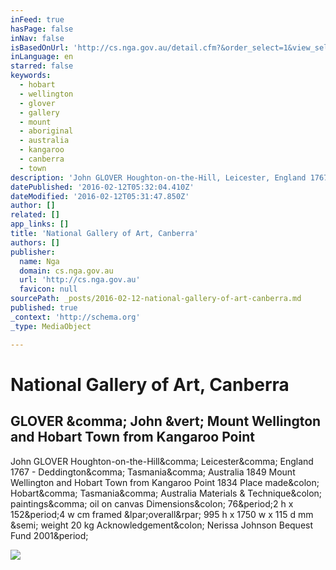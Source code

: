 ```yaml
---
inFeed: true
hasPage: false
inNav: false
isBasedOnUrl: 'http://cs.nga.gov.au/detail.cfm?&order_select=1&view_select=1&IRN=141634'
inLanguage: en
starred: false
keywords:
  - hobart
  - wellington
  - glover
  - gallery
  - mount
  - aboriginal
  - australia
  - kangaroo
  - canberra
  - town
description: 'John GLOVER Houghton-on-the-Hill, Leicester, England 1767 - Deddington, Tasmania, Australia 1849 Mount Wellington and Hobart Town from Kangaroo Point 1834 Place made: Hobart, Tasmania, Australia Materials & Technique: paintings, oil on canvas Dimensions: 76.2 h x 152.4 w cm framed (overall) 995 h x 1750 w x 115 d mm ; weight 20 kg Acknowledgement: Nerissa Johnson Bequest Fund 2001.'
datePublished: '2016-02-12T05:32:04.410Z'
dateModified: '2016-02-12T05:31:47.850Z'
author: []
related: []
app_links: []
title: 'National Gallery of Art, Canberra'
authors: []
publisher:
  name: Nga
  domain: cs.nga.gov.au
  url: 'http://cs.nga.gov.au'
  favicon: null
sourcePath: _posts/2016-02-12-national-gallery-of-art-canberra.md
published: true
_context: 'http://schema.org'
_type: MediaObject

---
```

# National Gallery of Art, Canberra

<article style=""><h1>GLOVER &amp;comma; John &amp;vert; Mount Wellington and Hobart Town from Kangaroo Point</h1><p>John GLOVER Houghton-on-the-Hill&amp;comma; Leicester&amp;comma; England 1767 - Deddington&amp;comma; Tasmania&amp;comma; Australia 1849 Mount Wellington and Hobart Town from Kangaroo Point 1834 Place made&amp;colon; Hobart&amp;comma; Tasmania&amp;comma; Australia Materials &amp; Technique&amp;colon; paintings&amp;comma; oil on canvas Dimensions&amp;colon; 76&amp;period;2 h x 152&amp;period;4 w cm framed &amp;lpar;overall&amp;rpar; 995 h x 1750 w x 115 d mm &amp;semi; weight 20 kg Acknowledgement&amp;colon; Nerissa Johnson Bequest Fund 2001&amp;period;</p><img src="http://cs.nga.gov.au/IMAGES/400/141634.jpg" /></article>